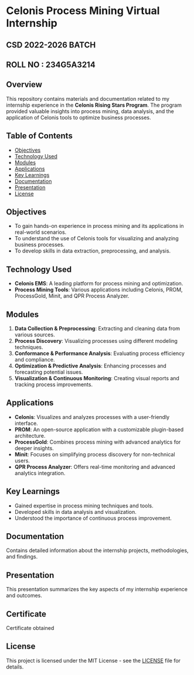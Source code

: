 # Celonis Process Mining Virtual Internship
## CSD 2022-2026 BATCH 
## ROLL NO : 234G5A3214
## Overview

This repository contains materials and documentation related to my internship experience in the **Celonis Rising Stars Program**. The program provided valuable insights into process mining, data analysis, and the application of Celonis tools to optimize business processes.

## Table of Contents

- [Objectives](#objectives)
- [Technology Used](#technology-used)
- [Modules](#modules)
- [Applications](#applications)
- [Key Learnings](#key-learnings)
- [Documentation](#documentation)
- [Presentation](#presentation)
- [License](#license)

## Objectives

- To gain hands-on experience in process mining and its applications in real-world scenarios.
- To understand the use of Celonis tools for visualizing and analyzing business processes.
- To develop skills in data extraction, preprocessing, and analysis.

## Technology Used

- **Celonis EMS**: A leading platform for process mining and optimization.
- **Process Mining Tools**: Various applications including Celonis, PROM, ProcessGold, Minit, and QPR Process Analyzer.

## Modules

1. **Data Collection & Preprocessing**: Extracting and cleaning data from various sources.
2. **Process Discovery**: Visualizing processes using different modeling techniques.
3. **Conformance & Performance Analysis**: Evaluating process efficiency and compliance.
4. **Optimization & Predictive Analysis**: Enhancing processes and forecasting potential issues.
5. **Visualization & Continuous Monitoring**: Creating visual reports and tracking process improvements.

## Applications

- **Celonis**: Visualizes and analyzes processes with a user-friendly interface.
- **PROM**: An open-source application with a customizable plugin-based architecture.
- **ProcessGold**: Combines process mining with advanced analytics for deeper insights.
- **Minit**: Focuses on simplifying process discovery for non-technical users.
- **QPR Process Analyzer**: Offers real-time monitoring and advanced analytics integration.

## Key Learnings

- Gained expertise in process mining techniques and tools.
- Developed skills in data analysis and visualization.
- Understood the importance of continuous process improvement.

## Documentation
Contains detailed information about the internship projects, methodologies, and findings.

## Presentation
 This presentation summarizes the key aspects of my internship experience and outcomes.
## Certificate
Certificate obtained
## License

This project is licensed under the MIT License - see the [LICENSE](LICENSE) file for details.
